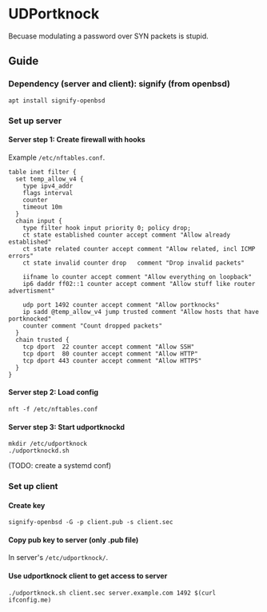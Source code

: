 # UDPortknock

Becuase modulating a password over SYN packets is stupid.

## Guide

### Dependency (server and client): signify (from openbsd)

```
apt install signify-openbsd
```

### Set up server

#### Server step 1: Create firewall with hooks

Example `/etc/nftables.conf`.

```
table inet filter {
  set temp_allow_v4 {
    type ipv4_addr
	flags interval
	counter
	timeout 10m
  }
  chain input {
    type filter hook input priority 0; policy drop;
	ct state established counter accept comment "Allow already established"
    ct state related counter accept comment "Allow related, incl ICMP errors"
    ct state invalid counter drop   comment "Drop invalid packets"
	
    iifname lo counter accept comment "Allow everything on loopback"
    ip6 daddr ff02::1 counter accept comment "Allow stuff like router advertisment"

	udp port 1492 counter accept comment "Allow portknocks"
	ip sadd @temp_allow_v4 jump trusted comment "Allow hosts that have portknocked"
	counter comment "Count dropped packets"
  }
  chain trusted {
    tcp dport  22 counter accept comment "Allow SSH"
	tcp dport  80 counter accept comment "Allow HTTP"
	tcp dport 443 counter accept comment "Allow HTTPS"
  }
}
```

#### Server step 2: Load config

```
nft -f /etc/nftables.conf
```

#### Server step 3: Start udportknockd

```
mkdir /etc/udportknock
./udportknockd.sh
```

(TODO: create a systemd conf)

### Set up client

#### Create key

```
signify-openbsd -G -p client.pub -s client.sec
```

#### Copy pub key to server (only .pub file)

In server's `/etc/udportknock/`.

#### Use udportknock client to get access to server

```
./udportknock.sh client.sec server.example.com 1492 $(curl ifconfig.me)
```

